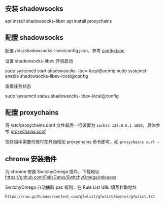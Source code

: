 ## 安装 shadowsocks

apt install shadowsocks-libev
apt install proxychains

## 配置 shadowsocks

配置 /etc/shadowsocks-libev/config.json，参考 [config.json](./config.json)

设置 shadowsocks-libev 开机启动

sudo systemctl start shadowsocks-libev-local@config
sudo systemctl enable shadowsocks-libev-local@config

查看任务状态

sudo systemctl status shadowsocks-libev-local@config

## 配置 proxychains

将 /etc/proxychains.conf 文件最后一行设置为 `socks5 127.0.0.1 1080`，具体参考 [proxychains.conf](./proxychains.conf)

在终端中需要代理时在开始增加 proxychains 命令即可，如 `proxychains curl ~`

## chrome 安装插件

为 chrome 安装 SwitchyOmega 插件，下载地址 https://github.com/FelisCatus/SwitchyOmega/releases

SwitchyOmega 自动摘取 pac 规则，在 Rule List URL 填写拉取地址

```
https://raw.githubusercontent.com/gfwlist/gfwlist/master/gfwlist.txt
```
